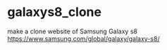# galaxys8_clone

make a clone website of Samsung Galaxy s8
https://www.samsung.com/global/galaxy/galaxy-s8/
